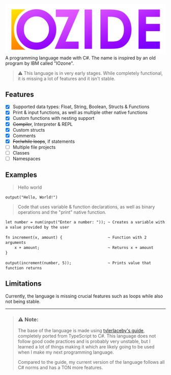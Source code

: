 ![alt text][logo] 
A programming language made with C#. The name is inspired by an old program by IBM called "IOzone".

> ⚠️ This language is in very early stages. While completely functional, it is missing a lot of features and it isn't stable.
## Features
- [x] Supported data types: Float, String, Boolean, Structs & Functions
- [x] Print & input functions, as well as multiple other native functions
- [x] Custom functions with nesting support
- [x] ~~Compiler~~, Interpreter & REPL
- [x] Custom structs
- [x] Comments
- [x] ~~For/while loops~~, if statements
- [ ] Multiple file projects
- [ ] Classes
- [ ] Namespaces

## Examples
> Hello world
```
output("Hello, World!")
```
> Code that uses variable & function declarations, as well as binary operations and the "print" native function.
```
let number = num(input("Enter a number: ")); ~ Creates a variable with a value provided by the user

fn increment(x, amount) {                    ~ Function with 2 arguments
    x + amount;                              ~ Returns x + amount
}

output(increment(number, 5));                ~ Prints value that function returns
```

## Limitations
Currently, the language is missing crucial features such as loops while also not being stable.

___
> ### ⚠️ Note:
> The base of the language is made using [tylerlaceby's guide](https://www.youtube.com/playlist?list=PL_2VhOvlMk4UHGqYCLWc6GO8FaPl8fQTh), completely ported from TypeScript to C#. This language does not follow good code practices and is probably very unstable, but I learned a lot of things making it which are likely going to be used when I make my next programming language.
> 
> Compared to the guide, my current version of the language follows all C# norms and has a TON more features.

[logo]: Icons/iozide_full.png "IOzide"
